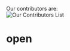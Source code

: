 Our contributors are:   
![Our Contributors List](https://contrib.rocks/image?repo=punchkorea/open)
# open
